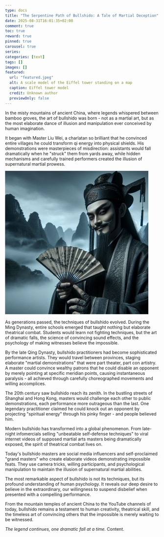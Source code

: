 ```yaml
---
type: docs 
title: "The Serpentine Path of Bullshido: A Tale of Martial Deception"
date: 2025-08-31T16:01:35+02:00
comment: true
toc: true
reward: true
pinned: true
carousel: true
series:
categories: [text]
tags: []
images: []
featured:
  url: "featured.jpeg"
  alt: A scale model of the Eiffel tower standing on a map
  caption: Eiffel tower model
  credit: Unknown author
  previewOnly: false
---
```



In the misty mountains of ancient China, where legends whispered between bamboo groves, the art of bullshido was born - not as a martial art, but as the most elaborate dance of illusion and manipulation ever conceived by human imagination.
<!--more-->

It began with Master Liu Wei, a charlatan so brilliant that he convinced entire villages he could transform qi energy into physical shields. His demonstrations were masterpieces of misdirection: assistants would fall dramatically when he "struck" them from yards away, while hidden mechanisms and carefully trained performers created the illusion of supernatural martial prowess.

!["images/the-great-deceiver.jpeg"](images/the-great-deceiver.jpeg)

As generations passed, the techniques of bullshido evolved. During the Ming Dynasty, entire schools emerged that taught nothing but elaborate theatrical combat. Students would learn not fighting techniques, but the art of dramatic falls, the science of convincing sound effects, and the psychology of making witnesses believe the impossible.

By the late Qing Dynasty, bullshido practitioners had become sophisticated performance artists. They would travel between provinces, staging elaborate "martial demonstrations" that were part theater, part con artistry. A master could convince wealthy patrons that he could disable an opponent by merely pointing at specific meridian points, causing instantaneous paralysis - all achieved through carefully choreographed movements and willing accomplices.

The 20th century saw bullshido reach its zenith. In the bustling streets of Shanghai and Hong Kong, masters would challenge each other to public demonstrations, each performance more outrageous than the last. One legendary practitioner claimed he could knock out an opponent by projecting "spiritual energy" through his pinky finger - and people believed him.

Modern bullshido has transformed into a global phenomenon. From late-night infomercials selling "unbeatable self-defense techniques" to viral internet videos of supposed martial arts masters being dramatically exposed, the spirit of theatrical combat lives on.

Today's bullshido masters are social media influencers and self-proclaimed "grand masters" who create elaborate videos demonstrating impossible feats. They use camera tricks, willing participants, and psychological manipulation to maintain the illusion of supernatural martial abilities.

The most remarkable aspect of bullshido is not its techniques, but its profound understanding of human psychology. It reveals our deep desire to believe in the extraordinary, our willingness to suspend disbelief when presented with a compelling performance.

From the mountain temples of ancient China to the YouTube channels of today, bullshido remains a testament to human creativity, theatrical skill, and the timeless art of convincing others that the impossible is merely waiting to be witnessed.

*The legend continues, one dramatic fall at a time.*
Content.
